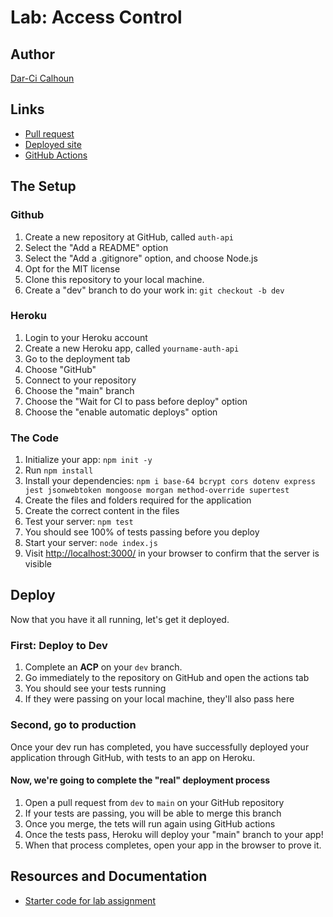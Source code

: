# Lab: Access Control

## Author

[Dar-Ci Calhoun](https://github.com/dcalhoun286)

## Links

- [Pull request](https://github.com/dcalhoun286/auth-api/pull/1)
- [Deployed site]()
- [GitHub Actions](https://github.com/dcalhoun286/auth-api/actions)

## The Setup

### Github

1. Create a new repository at GitHub, called `auth-api`
  1. Select the "Add a README" option
  1. Select the "Add a .gitignore" option, and choose Node.js
  1. Opt for the MIT license
1. Clone this repository to your local machine.
1. Create a "dev" branch to do your work in: `git checkout -b dev`

### Heroku

1. Login to your Heroku account
1. Create a new Heroku app, called `yourname-auth-api`
  1. Go to the deployment tab
  1. Choose "GitHub"
  1. Connect to your repository
  1. Choose the "main" branch
  1. Choose the "Wait for CI to pass before deploy" option
  1. Choose the "enable automatic deploys" option

### The Code

1. Initialize your app: `npm init -y`
1. Run `npm install`
1. Install your dependencies: `npm i base-64 bcrypt cors dotenv express jest jsonwebtoken mongoose morgan method-override supertest`
1. Create the files and folders required for the application
1. Create the correct content in the files
1. Test your server: `npm test`
  1. You should see 100% of tests passing before you deploy
1. Start your server: `node index.js`
  1. Visit [http://localhost:3000/](http://localhost:3000/) in your browser to confirm that the server is visible

## Deploy

Now that you have it all running, let's get it deployed.

### First: Deploy to Dev

1. Complete an **ACP** on your `dev` branch.
1. Go immediately to the repository on GitHub and open the actions tab
  1. You should see your tests running
  1. If they were passing on your local machine, they'll also pass here

### Second, go to production

Once your dev run has completed, you have successfully deployed your application through GitHub, with tests to an app on Heroku.

#### Now, we're going to complete the "real" deployment process

1. Open a pull request from `dev` to `main` on your GitHub repository
1. If your tests are passing, you will be able to merge this branch
1. Once you merge, the tets will run again using GitHub actions
1. Once the tests pass, Heroku will deploy your "main" branch to your app!
1. When that process completes, open your app in the browser to prove it.

## Resources and Documentation

- [Starter code for lab assignment](https://github.com/codefellows/seattle-javascript-401n18/tree/main/class-08/lab/starter-code)
